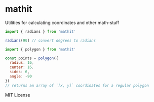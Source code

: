 
# mathit

Utilities for calculating coordinates and other math-stuff

```js
import { radians } from 'mathit'

radians(90) // convert degrees to radians
```

```js
import { polygon } from 'mathit'

const points = polygon({
  radius: 16,
  center: 16,
  sides: 6,
  angle: -90
})
// returns an array of `[x, y]` coordinates for a regular polygon
```

MIT License
